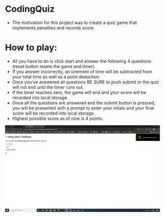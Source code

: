 # CodingQuiz

* The motivation for this project was to create a quiz game that implements penalties and records score.

# How to play:

* All you have to do is click start and answer the following 4 questions (reset button resets the game and timer).
* If you answer incorrectly, an icrement of time will be subtracted from your total time
as well as a point deduction.  
* Once you've answered all questions BE SURE to push submit or the quiz will not end until the timer runs out.
* If the timer reaches zero, the game will end and your score will be recorded into local storage. 
* Once all the questions are answered and the submit button is pressed, you will be presented with a prompt to enter your initals and
your final score will be recorded into local storage. 
* Highest possible score as of now is 4 points. 

![Getting Started](./assets/imgs/cqss.png)